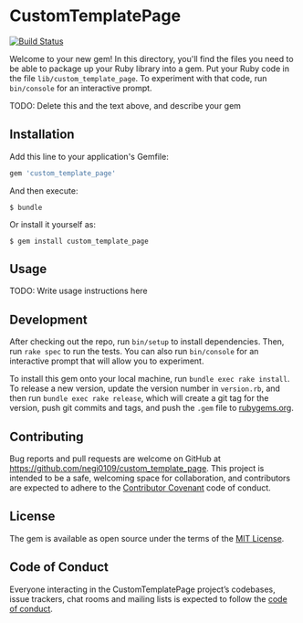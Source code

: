 # CustomTemplatePage

[![Build Status](https://travis-ci.org/negi0109/ruby_custom_template_page.svg?branch=master)](https://travis-ci.org/negi0109/ruby_custom_template_page)

Welcome to your new gem! In this directory, you'll find the files you need to be able to package up your Ruby library into a gem. Put your Ruby code in the file `lib/custom_template_page`. To experiment with that code, run `bin/console` for an interactive prompt.

TODO: Delete this and the text above, and describe your gem

## Installation

Add this line to your application's Gemfile:

```ruby
gem 'custom_template_page'
```

And then execute:

    $ bundle

Or install it yourself as:

    $ gem install custom_template_page

## Usage

TODO: Write usage instructions here

## Development

After checking out the repo, run `bin/setup` to install dependencies. Then, run `rake spec` to run the tests. You can also run `bin/console` for an interactive prompt that will allow you to experiment.

To install this gem onto your local machine, run `bundle exec rake install`. To release a new version, update the version number in `version.rb`, and then run `bundle exec rake release`, which will create a git tag for the version, push git commits and tags, and push the `.gem` file to [rubygems.org](https://rubygems.org).

## Contributing

Bug reports and pull requests are welcome on GitHub at https://github.com/negi0109/custom_template_page. This project is intended to be a safe, welcoming space for collaboration, and contributors are expected to adhere to the [Contributor Covenant](http://contributor-covenant.org) code of conduct.

## License

The gem is available as open source under the terms of the [MIT License](https://opensource.org/licenses/MIT).

## Code of Conduct

Everyone interacting in the CustomTemplatePage project’s codebases, issue trackers, chat rooms and mailing lists is expected to follow the [code of conduct](https://github.com/[USERNAME]/custom_template_page/blob/master/CODE_OF_CONDUCT.md).
